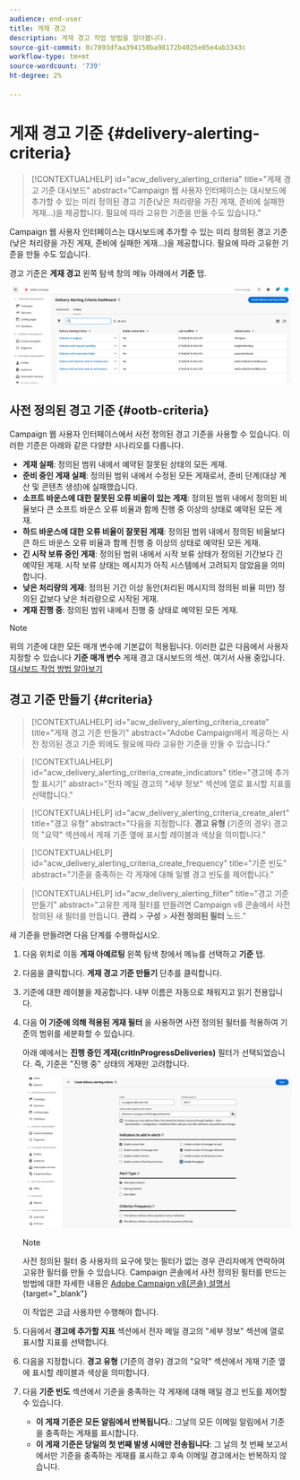 ```yaml
---
audience: end-user
title: 게재 경고
description: 게재 경고 작업 방법을 알아봅니다.
source-git-commit: 8c7893dfaa394158ba98172b4025e05e4ab3343c
workflow-type: tm+mt
source-wordcount: '739'
ht-degree: 2%

---
```


# 게재 경고 기준 {#delivery-alerting-criteria}

>[!CONTEXTUALHELP]
>id="acw_delivery_alerting_criteria"
>title="게재 경고 기준 대시보드"
>abstract="Campaign 웹 사용자 인터페이스는 대시보드에 추가할 수 있는 미리 정의된 경고 기준(낮은 처리량을 가진 게재, 준비에 실패한 게재...)을 제공합니다. 필요에 따라 고유한 기준을 만들 수도 있습니다."

Campaign 웹 사용자 인터페이스는 대시보드에 추가할 수 있는 미리 정의된 경고 기준(낮은 처리량을 가진 게재, 준비에 실패한 게재...)을 제공합니다. 필요에 따라 고유한 기준을 만들 수도 있습니다.

경고 기준은 **게재 경고** 왼쪽 탐색 창의 메뉴 아래에서 **기준** 탭.

![](assets/alerting-criteria-list.png)

## 사전 정의된 경고 기준 {#ootb-criteria}

Campaign 웹 사용자 인터페이스에서 사전 정의된 경고 기준을 사용할 수 있습니다. 이러한 기준은 아래와 같은 다양한 시나리오를 다룹니다.

* **게재 실패**: 정의된 범위 내에서 예약된 잘못된 상태의 모든 게재.
* **준비 중인 게재 실패**: 정의된 범위 내에서 수정된 모든 게재로서, 준비 단계(대상 계산 및 콘텐츠 생성)에 실패했습니다.
* **소프트 바운스에 대한 잘못된 오류 비율이 있는 게재**: 정의된 범위 내에서 정의된 비율보다 큰 소프트 바운스 오류 비율과 함께 진행 중 이상의 상태로 예약된 모든 게재.
* **하드 바운스에 대한 오류 비율이 잘못된 게재**: 정의된 범위 내에서 정의된 비율보다 큰 하드 바운스 오류 비율과 함께 진행 중 이상의 상태로 예약된 모든 게재.
* **긴 시작 보류 중인 게재**: 정의된 범위 내에서 시작 보류 상태가 정의된 기간보다 긴 예약된 게재. 시작 보류 상태는 메시지가 아직 시스템에서 고려되지 않았음을 의미합니다.
* **낮은 처리량의 게재**: 정의된 기간 이상 동안(처리된 메시지의 정의된 비율 미만) 정의된 값보다 낮은 처리량으로 시작된 게재.
* **게재 진행 중**: 정의된 범위 내에서 진행 중 상태로 예약된 모든 게재.

>[!NOTE]
>
>위의 기준에 대한 모든 매개 변수에 기본값이 적용됩니다. 이러한 값은 다음에서 사용자 지정할 수 있습니다 **기준 매개 변수** 게재 경고 대시보드의 섹션. 여기서 사용 중입니다. [대시보드 작업 방법 알아보기](../msg/delivery-alerting-dashboards.md)

## 경고 기준 만들기 {#criteria}

>[!CONTEXTUALHELP]
>id="acw_delivery_alerting_criteria_create"
>title="게재 경고 기준 만들기"
>abstract="Adobe Campaign에서 제공하는 사전 정의된 경고 기준 외에도 필요에 따라 고유한 기준을 만들 수 있습니다."

>[!CONTEXTUALHELP]
>id="acw_delivery_alerting_criteria_create_indicators"
>title="경고에 추가할 표시기"
>abstract="전자 메일 경고의 &quot;세부 정보&quot; 섹션에 열로 표시할 지표를 선택합니다."

>[!CONTEXTUALHELP]
>id="acw_delivery_alerting_criteria_create_alert"
>title="경고 유형"
>abstract="다음을 지정합니다. **경고 유형** (기준의 경우) 경고의 &quot;요약&quot; 섹션에서 게재 기준 옆에 표시할 레이블과 색상을 의미합니다."

>[!CONTEXTUALHELP]
>id="acw_delivery_alerting_criteria_create_frequency"
>title="기준 빈도"
>abstract="기준을 충족하는 각 게재에 대해 일별 경고 빈도를 제어합니다."

>[!CONTEXTUALHELP]
>id="acw_delivery_alerting_filter"
>title="경고 기준 만들기"
>abstract="고유한 게재 필터를 만들려면 Campaign v8 콘솔에서 사전 정의된 새 필터를 만듭니다. **관리** > **구성** > **사전 정의된 필터** 노드."

새 기준을 만들려면 다음 단계를 수행하십시오.

1. 다음 위치로 이동 **게재 아예르팅** 왼쪽 탐색 창에서 메뉴를 선택하고 **기준** 탭.
1. 다음을 클릭합니다. **게재 경고 기준 만들기** 단추를 클릭합니다.
1. 기준에 대한 레이블을 제공합니다. 내부 이름은 자동으로 채워지고 읽기 전용입니다.
1. 다음 **이 기준에 의해 적용된 게재 필터** 을 사용하면 사전 정의된 필터를 적용하여 기준의 범위를 세분화할 수 있습니다.

   아래 예에서는 **진행 중인 게재(critInProgressDeliveries)** 필터가 선택되었습니다. 즉, 기준은 &quot;진행 중&quot; 상태의 게재만 고려합니다.

   ![](assets/alerting-criteria-properties.png)

   >[!NOTE]
   >
   >사전 정의된 필터 중 사용자의 요구에 맞는 필터가 없는 경우 관리자에게 연락하여 고유한 필터를 만들 수 있습니다.  Campaign 콘솔에서 사전 정의된 필터를 만드는 방법에 대한 자세한 내용은 [Adobe Campaign v8(콘솔) 설명서](https://experienceleague.adobe.com/en/docs/campaign/campaign-v8/audience/create-audiences/create-filters){target="_blank"}
   >
   >이 작업은 고급 사용자만 수행해야 합니다.

1. 다음에서 **경고에 추가할 지표** 섹션에서 전자 메일 경고의 &quot;세부 정보&quot; 섹션에 열로 표시할 지표를 선택합니다.

1. 다음을 지정합니다. **경고 유형** (기준의 경우) 경고의 &quot;요약&quot; 섹션에서 게재 기준 옆에 표시할 레이블과 색상을 의미합니다.

1. 다음 **기준 빈도** 섹션에서 기준을 충족하는 각 게재에 대해 매일 경고 빈도를 제어할 수 있습니다.

   * **이 게재 기준은 모든 알림에서 반복됩니다.**: 그날의 모든 이메일 알림에서 기준을 충족하는 게재를 표시합니다.
   * **이 게재 기준은 당일의 첫 번째 발생 시에만 전송됩니다**: 그 날의 첫 번째 보고서에서만 기준을 충족하는 게재를 표시하고 후속 이메일 경고에서는 반복하지 않습니다.
